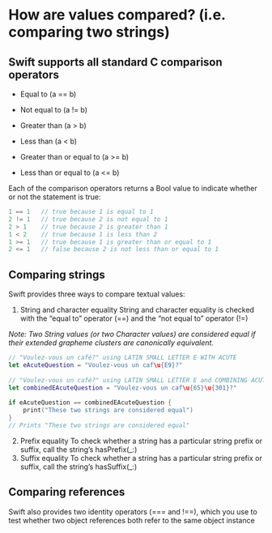 # How are values compared? (i.e. comparing two strings) 
## Swift supports all standard C comparison operators

- Equal to (a == b)

- Not equal to (a != b)

- Greater than (a > b)

- Less than (a < b)

- Greater than or equal to (a >= b)

- Less than or equal to (a <= b)

Each of the comparison operators returns a Bool value to indicate whether or not the statement is true:

```swift
1 == 1   // true because 1 is equal to 1
2 != 1   // true because 2 is not equal to 1
2 > 1    // true because 2 is greater than 1
1 < 2    // true because 1 is less than 2
1 >= 1   // true because 1 is greater than or equal to 1
2 <= 1   // false because 2 is not less than or equal to 1
```

## Comparing strings
Swift provides three ways to compare textual values: 
1. String and character equality
String and character equality is checked with the “equal to” operator (==) and the “not equal to” operator (!=)

*Note: Two String values (or two Character values) are considered equal if their extended grapheme clusters are canonically equivalent.* 
```swift 
// "Voulez-vous un café?" using LATIN SMALL LETTER E WITH ACUTE
let eAcuteQuestion = "Voulez-vous un caf\u{E9}?"
 
// "Voulez-vous un café?" using LATIN SMALL LETTER E and COMBINING ACUTE ACCENT
let combinedEAcuteQuestion = "Voulez-vous un caf\u{65}\u{301}?"
 
if eAcuteQuestion == combinedEAcuteQuestion {
    print("These two strings are considered equal")
}
// Prints "These two strings are considered equal"
```
2. Prefix equality
To check whether a string has a particular string prefix or suffix, call the string’s hasPrefix(_:) 
3. Suffix equality 
To check whether a string has a particular string prefix or suffix, call the string’s hasSuffix(_:) 
## Comparing references
Swift also provides two identity operators (=== and !==), which you use to test whether two object references both refer to the same object instance
